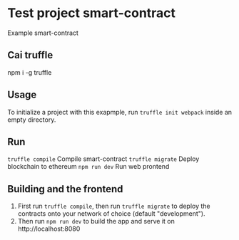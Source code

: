 # Test project smart-contract

Example smart-contract
## Cai truffle
npm i -g truffle

## Usage

To initialize a project with this exapmple, run `truffle init webpack` inside an empty directory.

## Run
`truffle compile` Compile smart-contract
`truffle migrate` Deploy blockchain to ethereum
`npm run dev` Run web prontend

## Building and the frontend

1. First run `truffle compile`, then run `truffle migrate` to deploy the contracts onto your network of choice (default "development").
1. Then run `npm run dev` to build the app and serve it on http://localhost:8080

